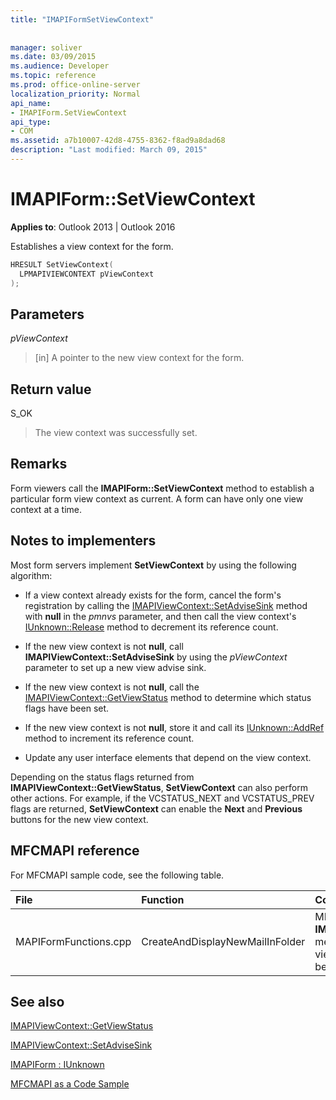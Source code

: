 ```yaml
---
title: "IMAPIFormSetViewContext"
 
 
manager: soliver
ms.date: 03/09/2015
ms.audience: Developer
ms.topic: reference
ms.prod: office-online-server
localization_priority: Normal
api_name:
- IMAPIForm.SetViewContext
api_type:
- COM
ms.assetid: a7b10007-42d8-4755-8362-f8ad9a8dad68
description: "Last modified: March 09, 2015"
---
```


# IMAPIForm::SetViewContext

  
  
**Applies to**: Outlook 2013 | Outlook 2016 
  
Establishes a view context for the form. 
  
```cpp
HRESULT SetViewContext(
  LPMAPIVIEWCONTEXT pViewContext
);
```

## Parameters

 _pViewContext_
  
> [in] A pointer to the new view context for the form.
    
## Return value

S_OK 
  
> The view context was successfully set.
    
## Remarks

Form viewers call the **IMAPIForm::SetViewContext** method to establish a particular form view context as current. A form can have only one view context at a time. 
  
## Notes to implementers

Most form servers implement **SetViewContext** by using the following algorithm: 
  
- If a view context already exists for the form, cancel the form's registration by calling the [IMAPIViewContext::SetAdviseSink](imapiviewcontext-setadvisesink.md) method with **null** in the  _pmnvs_ parameter, and then call the view context's [IUnknown::Release](http://msdn.microsoft.com/en-us/library/ms682317%28v=VS.85%29.aspx) method to decrement its reference count. 
    
- If the new view context is not **null**, call **IMAPIViewContext::SetAdviseSink** by using the  _pViewContext_ parameter to set up a new view advise sink. 
    
- If the new view context is not **null**, call the [IMAPIViewContext::GetViewStatus](imapiviewcontext-getviewstatus.md) method to determine which status flags have been set. 
    
- If the new view context is not **null**, store it and call its [IUnknown::AddRef](http://msdn.microsoft.com/en-us/library/ms691379%28VS.85%29.aspx) method to increment its reference count. 
    
- Update any user interface elements that depend on the view context. 
    
Depending on the status flags returned from **IMAPIViewContext::GetViewStatus**, **SetViewContext** can also perform other actions. For example, if the VCSTATUS_NEXT and VCSTATUS_PREV flags are returned, **SetViewContext** can enable the **Next** and **Previous** buttons for the new view context. 
  
## MFCMAPI reference

For MFCMAPI sample code, see the following table.
  
|**File**|**Function**|**Comment**|
|:-----|:-----|:-----|
|MAPIFormFunctions.cpp  <br/> |CreateAndDisplayNewMailInFolder  <br/> |MFCMAPI uses the **IMAPIForm::SetViewContext** method to set MFCMAPI's view context on the form before the form is displayed.  <br/> |
   
## See also



[IMAPIViewContext::GetViewStatus](imapiviewcontext-getviewstatus.md)
  
[IMAPIViewContext::SetAdviseSink](imapiviewcontext-setadvisesink.md)
  
[IMAPIForm : IUnknown](imapiformiunknown.md)


[MFCMAPI as a Code Sample](mfcmapi-as-a-code-sample.md)

